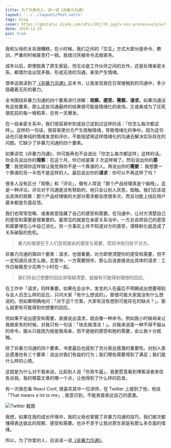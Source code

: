 ```yaml
---
title: 为了你爱的人，读一读《非暴力沟通》
layout: '../../layouts/Post.astro'
tags: blog
cover: https://gbstatic.djyde.com/uPic/28jlYK.jpg?x-oss-process=style/80
date: 2019-12-25
pin: true
--- 
```


我和父母的关系很糟糕，在小时候，我们之间的「交互」方式大部分是命令、教训，严重的时候甚至打一顿。我很讨厌被命令去做家务。

成年以后，即使脱离了原生家庭，但无论是工作伙伴之间的合作，还是处理亲密关系，都偶尔会出现矛盾，形成无效的沟通，甚至产生情绪。

很幸运我读到了[《非暴力沟通》](/go/shop/nonviolent-communication)这本书，让我发现我在日常接触到的沟通中，多少隐藏着无形的暴力。

全书围绕非暴力沟通的四个要素进行讲解：**观察、感受、需要、请求**。如果沟通没有这些要素，那么这些沟通最终的结果很可能是情绪化的收场，又或者成为了压死骆驼前的每一根稻草，总有一天爆发。

在一段亲密关系中，我们很容易听到或自己说到过这样的话：「你怎么每次都这样」。这样的一句话，很容易使对方产生抵触情绪，导致情绪化的争吵。因为这句话也只是单纯的情绪发泄和评价，不能指望用这样情绪化的沟通去解决实际存在的问题。它缺少了非暴力沟通的四个要素。

如果读完《非暴力沟通》，你可能再也不会说出「你怎么每次都这样」这样的话。你会先说出你的**观察**：在这个月，你已经是第 3 次这样做了。然后说出你的**感受**：我觉得你这样做让我觉得你不是一个靠谱的人。再说出你的**需要：** 我想要一个靠谱的另一半而不是这样的人。最后说出你的**请求**：你可以不再这样了吗？

很多人没有区分「观察」和「评论」，像有人常说「那个产品经理真是个脑残」，这是一种评论。评论对于沟通是没有帮助的，他只会让别人厌恶，抵触。我们应该说出具体的观察：那个产品经理做的大部分需求都会改很多次，而且功能上线后用户基本都是负面反馈。

我们也常常忽略、或者故意隐藏了自己的感受和需要。在沟通中，让对方清楚自己的感受和需要是很重要的。最常见的就是在亲密关系当中，一方总会把自己的感受和需要埋在心中自己消化，另一方事实上并不知道对方的感受，潜移默化就造成了关系破裂的危机。

> 暴力的根源在于人们忽视彼此的感受与需要，而将冲突归咎于对方。

非暴力沟通的第四个要素：请求，也很重要。对方即使清楚你的感受和需要，但不一定知道应该怎么做。恋爱中，一方需要陪伴，那么应该直接说出具体的请求：工作日每晚至少花两个小时在一起。

> 我们将自己想要的回应讲得越清楚，就越有可能得到理想的回应。

在工作中「请求」同样重要。如果在会议中，发言的人在最后不明确说出想要得到与会人员怎么样的反应，只问大家「有什么想说的」，那很可能大家就没有什么想说的。但如果明确地问：「对于这个方案，大家有没有想到可能存在的缺点？」，那么就更有可能得到你想要的回应。

但如果不说出感受和需要，直接说出请求，就会像一种命令。例如我小时候母亲让我做家务的时候，对我只有一句话：「快去做清洁！」。对我来说是一种不得不服从的命令，服从只是因为她是我母亲，而不是她的感受和她的需要，会让我十分抵触。

除了非暴力沟通的四个要素，书里最后也提到了充分表达感激的重要性。对别人表达感激也有三个要素：说出对我们有益的行为；我们哪些需要得到了满足；我们是什么样的心情。

这就是为什么对于我来说，比起别人说「你真牛逼」，我更愿意看到博客读者来信告诉我，我的哪篇文章的哪一个点，让他得到了什么样的启发。

有一次我在看 React Conf, 很喜欢其中一位讲师，在 Twitter 上提到了他，他说「That means a lot to me」, 我意识到，不能吝啬表达自己的感激。

![Twitter 截图](https://gbstatic.djyde.com/blog/1577254096918-bdc4d633-9aa3-4621-b2b7-cce0cd8586c3.png?x-oss-process=style/80)

我想，如果在我的成长环境中，我的父母也掌握了非暴力沟通的技巧，我们彼次都懂得表达彼此的观察、感受和需要。也许不至于让我对原生家庭有那么多负面的情绪。

所以，为了你爱的人，应该读一读[《非暴力沟通》](/go/shop/nonviolent-communication)。
